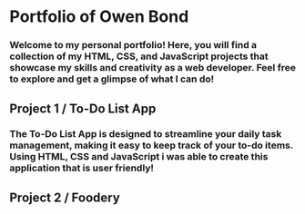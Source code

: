 # Portfolio of Owen Bond

### Welcome to my personal portfolio! Here, you will find a collection of my HTML, CSS, and JavaScript projects that showcase my skills and creativity as a web developer. Feel free to explore and get a glimpse of what I can do!


## Project 1 / To-Do List App

### The To-Do List App is designed to streamline your daily task management, making it easy to keep track of your to-do items. Using HTML, CSS and JavaScript i was able to create this application that is user friendly! 


## Project 2 / Foodery
